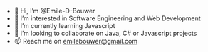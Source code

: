 - 👋 Hi, I’m @Emile-D-Bouwer
- 👀 I’m interested in Software Engineering and Web Development
- 🌱 I’m currently learning Javascript
- 💞️ I’m looking to collaborate on Java, C# or Javascript projects
- 📫 Reach me on emilebouwer@gmail.com

<!---
Emile-D-Bouwer/Emile-D-Bouwer is a ✨ special ✨ repository because its `README.md` (this file) appears on your GitHub profile.
You can click the Preview link to take a look at your changes.
--->
